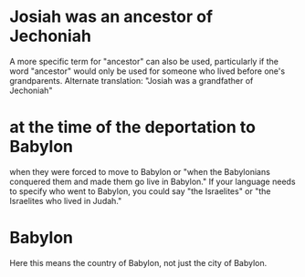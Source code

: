 
# Josiah was an ancestor of Jechoniah
A more specific term for "ancestor" can also be used, particularly if the word "ancestor" would only be used for someone who lived before one's grandparents. Alternate translation: "Josiah was a grandfather of Jechoniah"

# at the time of the deportation to Babylon
when they were forced to move to Babylon or "when the Babylonians conquered them and made them go live in Babylon." If your language needs to specify who went to Babylon, you could say "the Israelites" or "the Israelites who lived in Judah."

# Babylon
Here this means the country of Babylon, not just the city of Babylon.